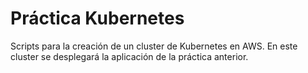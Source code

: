 # Práctica Kubernetes

Scripts para la creación de un cluster de Kubernetes en AWS. En este cluster se desplegará la aplicación de la práctica anterior.